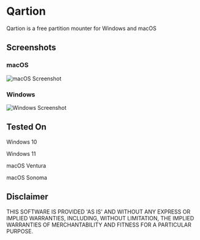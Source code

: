 # Qartion
Qartion is a free partition mounter for Windows and macOS

## Screenshots
### macOS
![macOS Screenshot](https://i.imgur.com/0rnOWKX.jpg)
### Windows
![Windows Screenshot](https://i.imgur.com/5ZcS4yz.png)

## Tested On
Windows 10

Windows 11

macOS Ventura

macOS Sonoma


## Disclaimer
THIS SOFTWARE IS PROVIDED 'AS IS' AND WITHOUT ANY EXPRESS OR IMPLIED WARRANTIES, INCLUDING, WITHOUT LIMITATION, THE IMPLIED WARRANTIES OF MERCHANTABILITY AND FITNESS FOR A PARTICULAR PURPOSE.

